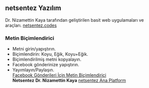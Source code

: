 ## netsentez Yazılım
Dr. Nizamettin Kaya tarafından geliştirilen basit web uygulamaları ve araçları.
[netsentez.codes](https://netsentez.codes/)

### Metin Biçimlendirici
- Metni girin/yapıştırın.
- Biçimlendirin: Koyu, Eğik, Koyu+Eğik.
- Biçimlendirilmiş metni kopyalayın.
- Facebook gönderinize yapıştırın.
- Yayımlayın/Paylaşın.<br>
[Facebook Gönderileri İçin Metin Biçimlendirici](https://netsentez.codes/metin-bicimlendirici.html/) <br>
**Netsentez**
**Dr. Nizamettin Kaya**
[netsentez Ana Platform](https://netsentez.com/)
  
